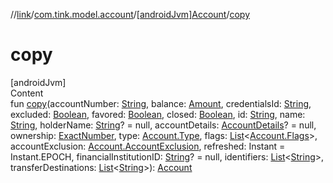 //[link](../../index.md)/[com.tink.model.account](../index.md)/[[androidJvm]Account](index.md)/[copy](copy.md)



# copy  
[androidJvm]  
Content  
fun [copy](copy.md)(accountNumber: [String](https://kotlinlang.org/api/latest/jvm/stdlib/kotlin/-string/index.html), balance: [Amount](../../com.tink.model.misc/[android-jvm]-amount/index.md), credentialsId: [String](https://kotlinlang.org/api/latest/jvm/stdlib/kotlin/-string/index.html), excluded: [Boolean](https://kotlinlang.org/api/latest/jvm/stdlib/kotlin/-boolean/index.html), favored: [Boolean](https://kotlinlang.org/api/latest/jvm/stdlib/kotlin/-boolean/index.html), closed: [Boolean](https://kotlinlang.org/api/latest/jvm/stdlib/kotlin/-boolean/index.html), id: [String](https://kotlinlang.org/api/latest/jvm/stdlib/kotlin/-string/index.html), name: [String](https://kotlinlang.org/api/latest/jvm/stdlib/kotlin/-string/index.html), holderName: [String](https://kotlinlang.org/api/latest/jvm/stdlib/kotlin/-string/index.html)? = null, accountDetails: [AccountDetails](../[android-jvm]-account-details/index.md)? = null, ownership: [ExactNumber](../../com.tink.model.misc/[android-jvm]-exact-number/index.md), type: [Account.Type](-type/index.md), flags: [List](https://kotlinlang.org/api/latest/jvm/stdlib/kotlin.collections/-list/index.html)<[Account.Flags](-flags/index.md)>, accountExclusion: [Account.AccountExclusion](-account-exclusion/index.md), refreshed: Instant = Instant.EPOCH, financialInstitutionID: [String](https://kotlinlang.org/api/latest/jvm/stdlib/kotlin/-string/index.html)? = null, identifiers: [List](https://kotlinlang.org/api/latest/jvm/stdlib/kotlin.collections/-list/index.html)<[String](https://kotlinlang.org/api/latest/jvm/stdlib/kotlin/-string/index.html)>, transferDestinations: [List](https://kotlinlang.org/api/latest/jvm/stdlib/kotlin.collections/-list/index.html)<[String](https://kotlinlang.org/api/latest/jvm/stdlib/kotlin/-string/index.html)>): [Account](index.md)  



